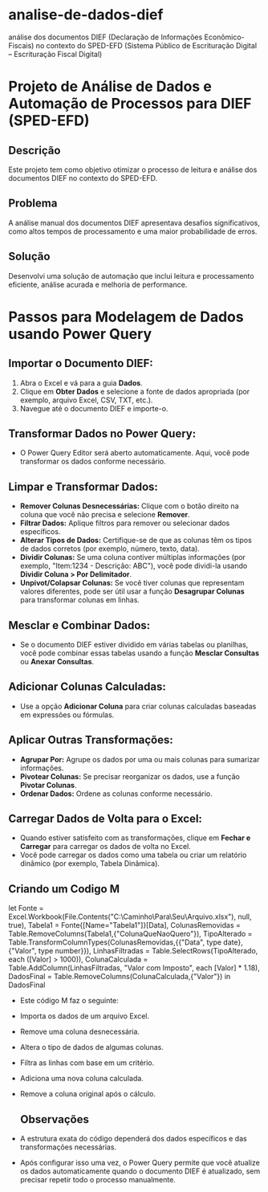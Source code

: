 # analise-de-dados-dief
análise dos documentos DIEF (Declaração de Informações Econômico-Fiscais) no contexto do SPED-EFD (Sistema Público de Escrituração Digital – Escrituração Fiscal Digital)
# Projeto de Análise de Dados e Automação de Processos para DIEF (SPED-EFD)

## Descrição
Este projeto tem como objetivo otimizar o processo de leitura e análise dos documentos DIEF no contexto do SPED-EFD.

## Problema
A análise manual dos documentos DIEF apresentava desafios significativos, como altos tempos de processamento e uma maior probabilidade de erros.

## Solução
Desenvolvi uma solução de automação que inclui leitura e processamento eficiente, análise acurada e melhoria de performance.

# Passos para Modelagem de Dados usando Power Query

## Importar o Documento DIEF:

1. Abra o Excel e vá para a guia **Dados**.
2. Clique em **Obter Dados** e selecione a fonte de dados apropriada (por exemplo, arquivo Excel, CSV, TXT, etc.).
3. Navegue até o documento DIEF e importe-o.

## Transformar Dados no Power Query:

- O Power Query Editor será aberto automaticamente. Aqui, você pode transformar os dados conforme necessário.

## Limpar e Transformar Dados:

- **Remover Colunas Desnecessárias:** Clique com o botão direito na coluna que você não precisa e selecione **Remover**.
- **Filtrar Dados:** Aplique filtros para remover ou selecionar dados específicos.
- **Alterar Tipos de Dados:** Certifique-se de que as colunas têm os tipos de dados corretos (por exemplo, número, texto, data).
- **Dividir Colunas:** Se uma coluna contiver múltiplas informações (por exemplo, "Item:1234 - Descrição: ABC"), você pode dividi-la usando **Dividir Coluna > Por Delimitador**.
- **Unpivot/Colapsar Colunas:** Se você tiver colunas que representam valores diferentes, pode ser útil usar a função **Desagrupar Colunas** para transformar colunas em linhas.

## Mesclar e Combinar Dados:

- Se o documento DIEF estiver dividido em várias tabelas ou planilhas, você pode combinar essas tabelas usando a função **Mesclar Consultas** ou **Anexar Consultas**.

## Adicionar Colunas Calculadas:

- Use a opção **Adicionar Coluna** para criar colunas calculadas baseadas em expressões ou fórmulas.

## Aplicar Outras Transformações:

- **Agrupar Por:** Agrupe os dados por uma ou mais colunas para sumarizar informações.
- **Pivotear Colunas:** Se precisar reorganizar os dados, use a função **Pivotar Colunas**.
- **Ordenar Dados:** Ordene as colunas conforme necessário.

## Carregar Dados de Volta para o Excel:

- Quando estiver satisfeito com as transformações, clique em **Fechar e Carregar** para carregar os dados de volta no Excel.
- Você pode carregar os dados como uma tabela ou criar um relatório dinâmico (por exemplo, Tabela Dinâmica).
  
## Criando um Codigo M

let
    Fonte = Excel.Workbook(File.Contents("C:\Caminho\Para\Seu\Arquivo.xlsx"), null, true),
    Tabela1 = Fonte{[Name="Tabela1"]}[Data],
    ColunasRemovidas = Table.RemoveColumns(Tabela1,{"ColunaQueNaoQuero"}),
    TipoAlterado = Table.TransformColumnTypes(ColunasRemovidas,{{"Data", type date}, {"Valor", type number}}),
    LinhasFiltradas = Table.SelectRows(TipoAlterado, each ([Valor] > 1000)),
    ColunaCalculada = Table.AddColumn(LinhasFiltradas, "Valor com Imposto", each [Valor] * 1.18),
    DadosFinal = Table.RemoveColumns(ColunaCalculada,{"Valor"})
in
    DadosFinal
- Este código M faz o seguinte:
- Importa os dados de um arquivo Excel.
- Remove uma coluna desnecessária.
- Altera o tipo de dados de algumas colunas.
- Filtra as linhas com base em um critério.
- Adiciona uma nova coluna calculada.
- Remove a coluna original após o cálculo.
  
  ## Observações
  
- A estrutura exata do código dependerá dos dados específicos e das transformações necessárias.
- Após configurar isso uma vez, o Power Query permite que você atualize os dados automaticamente quando o documento DIEF é atualizado, sem precisar repetir todo o processo manualmente.
